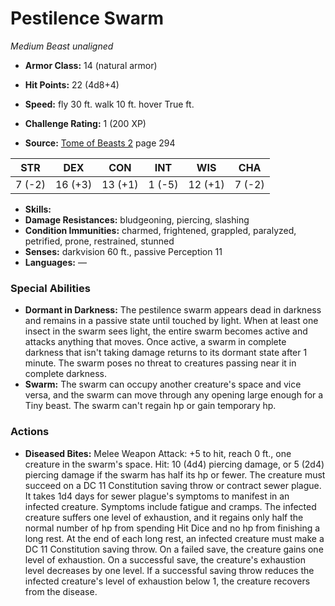# Pestilence Swarm

*Medium* *Beast* *unaligned*

- **Armor Class:** 14 (natural armor)
- **Hit Points:** 22 (4d8+4)
- **Speed:** fly 30 ft. walk 10 ft. hover True ft.

- **Challenge Rating:** 1 (200 XP)
- **Source:** [Tome of Beasts 2](https://koboldpress.com/kpstore/product/tome-of-beasts-2-for-5th-edition) page 294

| STR | DEX | CON | INT | WIS | CHA |
| --- | --- | --- | --- | --- | --- |
| 7 (-2) | 16 (+3) | 13 (+1) | 1 (-5) | 12 (+1) | 7 (-2) |

- **Skills:** 
- **Damage Resistances:** bludgeoning, piercing, slashing
- **Condition Immunities:** charmed, frightened, grappled, paralyzed, petrified, prone, restrained, stunned
- **Senses:** darkvision 60 ft., passive Perception 11
- **Languages:** —

### Special Abilities

- **Dormant in Darkness:** The pestilence swarm appears dead in darkness and remains in a passive state until touched by light. When at least one insect in the swarm sees light, the entire swarm becomes active and attacks anything that moves. Once active, a swarm in complete darkness that isn't taking damage returns to its dormant state after 1 minute. The swarm poses no threat to creatures passing near it in complete darkness.
- **Swarm:** The swarm can occupy another creature's space and vice versa, and the swarm can move through any opening large enough for a Tiny beast. The swarm can't regain hp or gain temporary hp.

### Actions

- **Diseased Bites:** Melee Weapon Attack: +5 to hit, reach 0 ft., one creature in the swarm's space. Hit: 10 (4d4) piercing damage, or 5 (2d4) piercing damage if the swarm has half its hp or fewer. The creature must succeed on a DC 11 Constitution saving throw or contract sewer plague. It takes 1d4 days for sewer plague's symptoms to manifest in an infected creature. Symptoms include fatigue and cramps. The infected creature suffers one level of exhaustion, and it regains only half the normal number of hp from spending Hit Dice and no hp from finishing a long rest. At the end of each long rest, an infected creature must make a DC 11 Constitution saving throw. On a failed save, the creature gains one level of exhaustion. On a successful save, the creature's exhaustion level decreases by one level. If a successful saving throw reduces the infected creature's level of exhaustion below 1, the creature recovers from the disease.


